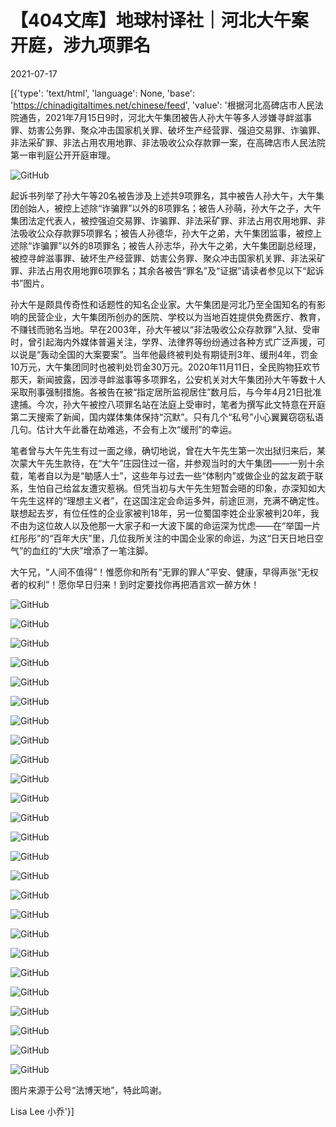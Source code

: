 # 【404文库】地球村译社｜河北大午案开庭，涉九项罪名

2021-07-17

[{'type': 'text/html', 'language': None, 'base': 'https://chinadigitaltimes.net/chinese/feed', 'value': '根据河北高碑店市人民法院通告，2021年7月15日9时，河北大午集团被告人孙大午等多人涉嫌寻衅滋事罪、妨害公务罪、聚众冲击国家机关罪、破坏生产经营罪、强迫交易罪、诈骗罪、非法采矿罪、非法占用农用地罪、非法吸收公众存款罪一案，在高碑店市人民法院第一审判庭公开开庭审理。

![GitHub](https://chinadigitaltimes.net/chinese/files/2021/07/01-1.png)

起诉书列举了孙大午等20名被告涉及上述共9项罪名，其中被告人孙大午，大午集团创始人，被控上述除“诈骗罪”以外的8项罪名；被告人孙萌，孙大午之子，大午集团法定代表人，被控强迫交易罪、诈骗罪、非法采矿罪、非法占用农用地罪、非法吸收公众存款罪5项罪名；被告人孙德华，孙大午之弟，大午集团监事，被控上述除“诈骗罪”以外的8项罪名；被告人孙志华，孙大午之弟，大午集团副总经理，被控寻衅滋事罪、破坏生产经营罪、妨害公务罪、聚众冲击国家机关罪、非法采矿罪、非法占用农用地罪6项罪名；其余各被告“罪名”及“证据”请读者参见以下“起诉书”图片。

孙大午是颇具传奇性和话题性的知名企业家。大午集团是河北乃至全国知名的有影响的民营企业，大午集团所创办的医院、学校以为当地百姓提供免费医疗、教育，不赚钱而驰名当地。早在2003年，孙大午被以“非法吸收公众存款罪”入狱、受审时，曾引起海内外媒体普遍关注，学界、法律界等纷纷通过各种方式广泛声援，可以说是“轰动全国的大案要案”。当年他最终被判处有期徒刑3年、缓刑4年，罚金10万元，大午集团同时也被判处罚金30万元。2020年11月11日，全民购物狂欢节那天，新闻披露，因涉寻衅滋事等多项罪名，公安机关对大午集团孙大午等数十人采取刑事强制措施。各被告在被“指定居所监视居住”数月后，与今年4月21日批准逮捕。今次，孙大午被控八项罪名站在法庭上受审时，笔者为撰写此文特意在开庭第二天搜索了新闻，国内媒体集体保持“沉默”。只有几个“私号”小心翼翼窃窃私语几句。估计大午此番在劫难逃，不会有上次“缓刑”的幸运。

笔者曾与大午先生有过一面之缘，确切地说，曾在大午先生第一次出狱归来后，某次蒙大午先生款待，在“大午”庄园住过一宿，并参观当时的大午集团——一别十余载，笔者自以为是“勄感人士”，这些年与过去一些“体制内”或做企业的盆友疏于联系，生怕自己给盆友遭灾惹祸。但凭当初与大午先生短暂会晤的印象，亦深知如大午先生这样的“理想主义者”，在这国注定会命运多舛，前途叵测，充满不确定性。联想起去岁，有位任性的企业家被判18年，另一位蜀国李姓企业家被判20年，我不由为这位故人以及他那一大家子和一大波下属的命运深为忧虑——在“举国一片红彤彤”的“百年大庆”里，几位我所关注的中国企业家的命运，为这“日天日地日空气”的血红的“大庆”增添了一笔注脚。

大午兄，“人间不值得”！惟愿你和所有“无罪的罪人”平安、健康，早得声张“无权者的权利”！愿你早日归来！到时定要找你再把酒言欢一醉方休！

![GitHub](https://chinadigitaltimes.net/chinese/files/2021/07/02-2.png)

![GitHub](https://chinadigitaltimes.net/chinese/files/2021/07/03.png)

![GitHub](https://chinadigitaltimes.net/chinese/files/2021/07/04.png)

![GitHub](https://chinadigitaltimes.net/chinese/files/2021/07/05.png)

![GitHub](https://chinadigitaltimes.net/chinese/files/2021/07/06.png)

![GitHub](https://chinadigitaltimes.net/chinese/files/2021/07/07.png)

![GitHub](https://chinadigitaltimes.net/chinese/files/2021/07/08.png)

![GitHub](https://chinadigitaltimes.net/chinese/files/2021/07/09.png)

![GitHub](https://chinadigitaltimes.net/chinese/files/2021/07/10.png)

![GitHub](https://chinadigitaltimes.net/chinese/files/2021/07/11.png)

![GitHub](https://chinadigitaltimes.net/chinese/files/2021/07/12.png)

![GitHub](https://chinadigitaltimes.net/chinese/files/2021/07/13.png)

![GitHub](https://chinadigitaltimes.net/chinese/files/2021/07/14.png)

![GitHub](https://chinadigitaltimes.net/chinese/files/2021/07/15.png)

![GitHub](https://chinadigitaltimes.net/chinese/files/2021/07/16.png)

![GitHub](https://chinadigitaltimes.net/chinese/files/2021/07/17.png)

![GitHub](https://chinadigitaltimes.net/chinese/files/2021/07/18.png)

![GitHub](https://chinadigitaltimes.net/chinese/files/2021/07/19.png)

![GitHub](https://chinadigitaltimes.net/chinese/files/2021/07/20.png)

![GitHub](https://chinadigitaltimes.net/chinese/files/2021/07/21.png)

![GitHub](https://chinadigitaltimes.net/chinese/files/2021/07/22.png)

![GitHub](https://chinadigitaltimes.net/chinese/files/2021/07/23.png)

![GitHub](https://chinadigitaltimes.net/chinese/files/2021/07/24.png)

![GitHub](https://chinadigitaltimes.net/chinese/files/2021/07/25.png)

![GitHub](https://chinadigitaltimes.net/chinese/files/2021/07/26.png)

图片来源于公号“法博天地”，特此鸣谢。

Lisa Lee 小乔'}]